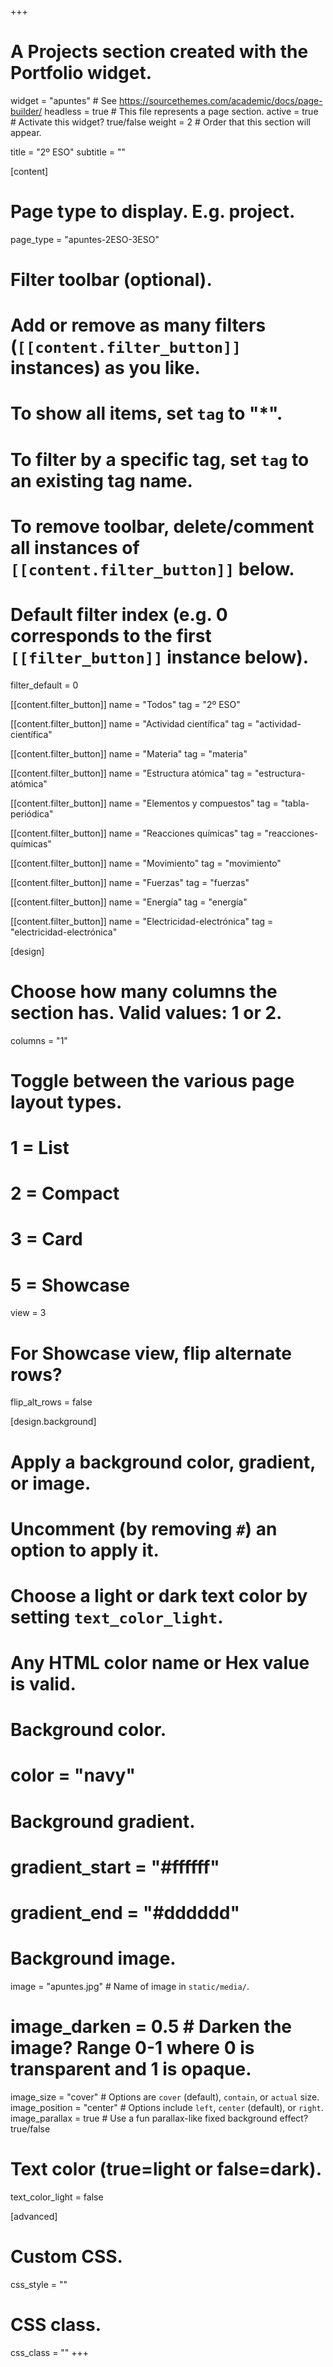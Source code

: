 +++
# A Projects section created with the Portfolio widget.
widget = "apuntes"  # See https://sourcethemes.com/academic/docs/page-builder/
headless = true  # This file represents a page section.
active = true  # Activate this widget? true/false
weight = 2  # Order that this section will appear.

title = "2º ESO"
subtitle = ""

[content]
  # Page type to display. E.g. project.
  page_type = "apuntes-2ESO-3ESO"
  
  # Filter toolbar (optional).
  # Add or remove as many filters (`[[content.filter_button]]` instances) as you like.
  # To show all items, set `tag` to "*".
  # To filter by a specific tag, set `tag` to an existing tag name.
  # To remove toolbar, delete/comment all instances of `[[content.filter_button]]` below.
  
  # Default filter index (e.g. 0 corresponds to the first `[[filter_button]]` instance below).
  filter_default = 0
  
  [[content.filter_button]]
    name = "Todos"
    tag = "2º ESO"	
	
  [[content.filter_button]]
    name = "Actividad científica"
    tag = "actividad-científica"	
	
  [[content.filter_button]]
    name = "Materia"
    tag = "materia"	
	
  [[content.filter_button]]
    name = "Estructura atómica"
    tag = "estructura-atómica"	
	
  [[content.filter_button]]
    name = "Elementos y compuestos"
    tag = "tabla-periódica"		
	
  [[content.filter_button]]
    name = "Reacciones químicas"
    tag = "reacciones-químicas"	
	
  [[content.filter_button]]
    name = "Movimiento"
    tag = "movimiento"		
	
  [[content.filter_button]]
    name = "Fuerzas"
    tag = "fuerzas"				
	
  [[content.filter_button]]
    name = "Energía"
    tag = "energía"
	
  [[content.filter_button]]
    name = "Electricidad-electrónica"
    tag = "electricidad-electrónica"					

[design]
  # Choose how many columns the section has. Valid values: 1 or 2.
  columns = "1"

  # Toggle between the various page layout types.
  #   1 = List
  #   2 = Compact
  #   3 = Card
  #   5 = Showcase
  view = 3

  # For Showcase view, flip alternate rows?
  flip_alt_rows = false

[design.background]
  # Apply a background color, gradient, or image.
  #   Uncomment (by removing `#`) an option to apply it.
  #   Choose a light or dark text color by setting `text_color_light`.
  #   Any HTML color name or Hex value is valid.

  # Background color.
  # color = "navy"
  
  # Background gradient.
  # gradient_start = "#ffffff"
  # gradient_end = "#dddddd"
  
  # Background image.
  image = "apuntes.jpg"  # Name of image in `static/media/`.
  # image_darken = 0.5  # Darken the image? Range 0-1 where 0 is transparent and 1 is opaque.
  image_size = "cover"  #  Options are `cover` (default), `contain`, or `actual` size.
  image_position = "center"  # Options include `left`, `center` (default), or `right`.
  image_parallax = true  # Use a fun parallax-like fixed background effect? true/false
  
  # Text color (true=light or false=dark).
  text_color_light = false
  
[advanced]
 # Custom CSS. 
 css_style = ""
 
 # CSS class.
 css_class = ""
+++

